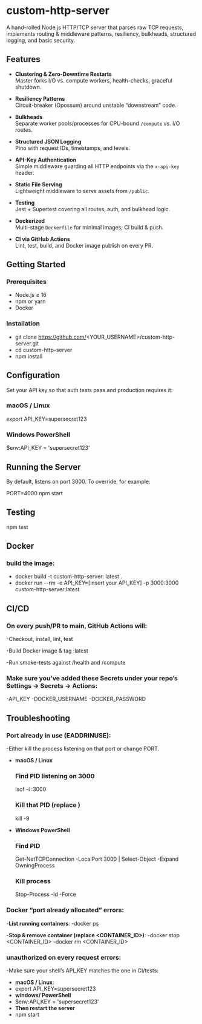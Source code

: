 # custom-http-server

A hand-rolled Node.js HTTP/TCP server that parses raw TCP requests, implements routing & middleware patterns, resiliency, bulkheads, structured logging, and basic security.

## Features

- **Clustering & Zero-Downtime Restarts**  
  Master forks I/O vs. compute workers, health-checks, graceful shutdown.

- **Resiliency Patterns**  
  Circuit-breaker (Opossum) around unstable “downstream” code.

- **Bulkheads**  
  Separate worker pools/processes for CPU-bound `/compute` vs. I/O routes.

- **Structured JSON Logging**  
  Pino with request IDs, timestamps, and levels.

- **API-Key Authentication**  
  Simple middleware guarding all HTTP endpoints via the `x-api-key` header.

- **Static File Serving**  
  Lightweight middleware to serve assets from `/public`.

- **Testing**  
  Jest + Supertest covering all routes, auth, and bulkhead logic.

- **Dockerized**  
  Multi-stage `Dockerfile` for minimal images; CI build & push.

- **CI via GitHub Actions**  
  Lint, test, build, and Docker image publish on every PR.

## Getting Started

### Prerequisites

- Node.js ≥ 16  
- npm or yarn  
- Docker

### Installation

- git clone https://github.com/<YOUR_USERNAME>/custom-http-server.git
- cd custom-http-server
- npm install
## Configuration

Set your API key so that auth tests pass and production requires it:

### macOS / Linux
export API_KEY=supersecret123
### Windows PowerShell
$env:API_KEY = 'supersecret123'
## Running the Server
By default, listens on port 3000. To override, for example:

PORT=4000 npm start
## Testing
npm test
## Docker
### build the image:
- docker build -t custom-http-server: latest .
- docker run --rm -e API_KEY=[insert your API_KEY] -p 3000:3000 custom-http-server:latest
## CI/CD 
### On every push/PR to main, GitHub Actions will:
-Checkout, install, lint, test

-Build Docker image & tag :latest

-Run smoke-tests against /health and /compute
### Make sure you’ve added these Secrets under your repo’s Settings → Secrets → Actions:
-API_KEY 
-DOCKER_USERNAME
-DOCKER_PASSWORD
## Troubleshooting
### Port already in use (EADDRINUSE):
-Either kill the process listening on that port or change PORT.
- **macOS / Linux**  
  ### Find PID listening on 3000
  lsof -i :3000

  ### Kill that PID (replace <PID>)
  kill -9 <PID>
- **Windows PowerShell**
  ### Find PID
  Get-NetTCPConnection -LocalPort 3000 | Select-Object -Expand OwningProcess
  
  ### Kill process
  Stop-Process -Id <PID> -Force
### Docker “port already allocated” errors:
-**List running containers**:
  -docker ps

-**Stop & remove container (replace <CONTAINER_ID>)**:
  -docker stop <CONTAINER_ID>
  -docker rm <CONTAINER_ID>
### unauthorized on every request errors: 
-Make sure your shell’s API_KEY matches the one in CI/tests:
- **macOS / Linux**:
-   export API_KEY=supersecret123
- **windows/ PowerShell**
-   $env:API_KEY = 'supersecret123'
- **Then restart the server**
-   npm start

